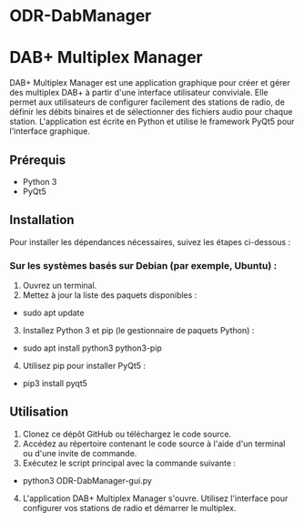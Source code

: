 # ODR-DabManager

# DAB+ Multiplex Manager

DAB+ Multiplex Manager est une application graphique pour créer et gérer des multiplex DAB+ à partir d'une interface utilisateur conviviale. Elle permet aux utilisateurs de configurer facilement des stations de radio, de définir les débits binaires et de sélectionner des fichiers audio pour chaque station. L'application est écrite en Python et utilise le framework PyQt5 pour l'interface graphique.

## Prérequis

- Python 3
- PyQt5

## Installation

Pour installer les dépendances nécessaires, suivez les étapes ci-dessous :

### Sur les systèmes basés sur Debian (par exemple, Ubuntu) :

1. Ouvrez un terminal.
2. Mettez à jour la liste des paquets disponibles :

* sudo apt update


3. Installez Python 3 et pip (le gestionnaire de paquets Python) :

* sudo apt install python3 python3-pip


4. Utilisez pip pour installer PyQt5 :

* pip3 install pyqt5


## Utilisation

1. Clonez ce dépôt GitHub ou téléchargez le code source.
2. Accédez au répertoire contenant le code source à l'aide d'un terminal ou d'une invite de commande.
3. Exécutez le script principal avec la commande suivante :

* python3 ODR-DabManager-gui.py


4. L'application DAB+ Multiplex Manager s'ouvre. Utilisez l'interface pour configurer vos stations de radio et démarrer le multiplex.



